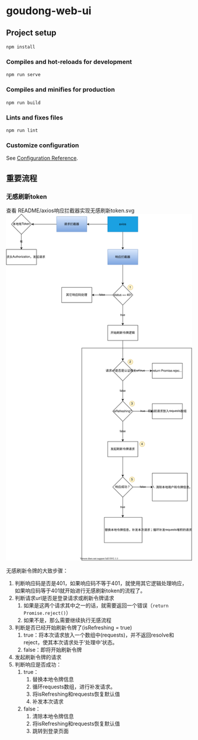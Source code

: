 # goudong-web-ui

## Project setup
```
npm install
```

### Compiles and hot-reloads for development
```
npm run serve
```

### Compiles and minifies for production
```
npm run build
```

### Lints and fixes files
```
npm run lint
```

### Customize configuration
See [Configuration Reference](https://cli.vuejs.org/config/).

## 重要流程
### 无感刷新token
查看 README/axios响应拦截器实现无感刷新token.svg
![axios响应拦截器实现无感刷新token.svg](README/axios响应拦截器实现无感刷新token.svg)

无感刷新令牌的大致步骤：
1. 判断响应码是否是401，如果响应码不等于401，就使用其它逻辑处理响应，如果响应码等于401就开始进行无感刷新token的流程了。
2. 判断请求url是否是登录请求或刷新令牌请求
   1. 如果是这两个请求其中之一的话，就需要返回一个错误（`return Promise.reject()`）
   2. 如果不是，那么需要继续执行无感流程
3. 判断是否已经开始刷新令牌了(isRefreshing = true)
   1. true：将本次请求放入一个数组中(requests)，并不返回resolve和reject，使其本次请求处于‘处理中’状态。
   2. false：即将开始刷新令牌
4. 发起刷新令牌的请求
5. 判断响应是否成功：
   1. true：
      1. 替换本地令牌信息
      2. 循环requests数组，进行补发请求。
      3. 将isRefreshing和requests恢复默认值
      4. 补发本次请求
   2. false：
      1. 清除本地令牌信息
      2. 将isRefreshing和requests恢复默认值
      3. 跳转到登录页面